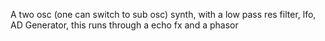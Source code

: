 A two osc (one can switch to sub osc) synth, with a low pass res filter, lfo, AD Generator, this runs through a echo fx and a phasor